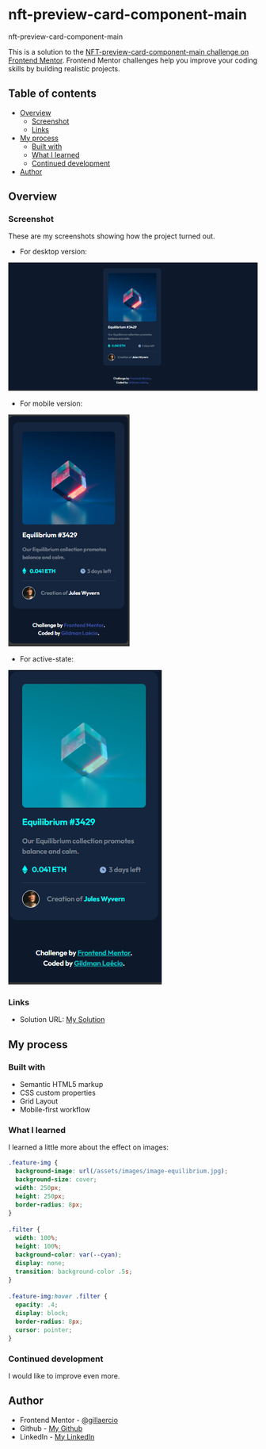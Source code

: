 # nft-preview-card-component-main
 nft-preview-card-component-main

This is a solution to the [NFT-preview-card-component-main challenge on Frontend Mentor](https://www.frontendmentor.io/challenges/nft-preview-card-component-SbdUL_w0U). Frontend Mentor challenges help you improve your coding skills by building realistic projects. 

## Table of contents

- [Overview](#overview)
  - [Screenshot](#screenshot)
  - [Links](#links)
- [My process](#my-process)
  - [Built with](#built-with)
  - [What I learned](#what-i-learned)
  - [Continued development](#continued-development)
- [Author](#author)

## Overview

### Screenshot

These are my screenshots showing how the project turned out.

- For desktop version:

![design](./assets/images/screenshot-desktop.png)

- For mobile version:

![design](./assets/images/screenshot-mobile.png)

- For active-state:

![design](./assets/images/active-state.png)

### Links

- Solution URL: [My Solution](https://gillaercio.github.io/four-card-feature-section-master/)

## My process

### Built with

- Semantic HTML5 markup
- CSS custom properties
- Grid Layout
- Mobile-first workflow

### What I learned

I learned a little more about the effect on images:

```css
.feature-img {
  background-image: url(/assets/images/image-equilibrium.jpg);
  background-size: cover;
  width: 250px;
  height: 250px;
  border-radius: 8px;
}

.filter {
  width: 100%;
  height: 100%;
  background-color: var(--cyan);
  display: none;
  transition: background-color .5s;
}

.feature-img:hover .filter {
  opacity: .4;
  display: block;
  border-radius: 8px;
  cursor: pointer;
}
```

### Continued development

I would like to improve even more.

## Author

- Frontend Mentor - [@gillaercio](https://www.frontendmentor.io/profile/gillaercio)
- Github - [My Github](https://github.com/gillaercio)
- LinkedIn - [My LinkedIn](https://www.linkedin.com/in/gildman-la%C3%A9rcio/)